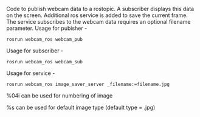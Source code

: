 Code to publish webcam data to a rostopic. A subscriber displays this data on
the screen.
Additional ros service is added to save the current frame. The service
subscribes to the webcam data requires an optional filename parameter.
Usage for pubisher -

    rosrun webcam_ros webcam_pub

Usage for subscriber -

    rosrun webcam_ros webcam_sub

Usage for service -

    rosrun webcam_ros image_saver_server _filename:=filename.jpg

%04i can be used for numbering of image

%s can be used for default image type (default type = .jpg)
